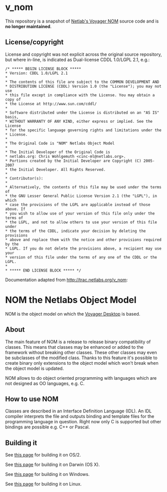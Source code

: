 # v_nom

This repository is a snapshot of [Netlab's Voyager NOM](http://trac.netlabs.org/v_nom) source code and is **no longer maintained**.

## License/copyright

License and copyright was not explicit across the original source repository, but where in-line, is indicated as Dual-license CDDL 1.0/LGPL 2.1, e.g.:


```
/* ***** BEGIN LICENSE BLOCK *****
* Version: CDDL 1.0/LGPL 2.1
*
* The contents of this file are subject to the COMMON DEVELOPMENT AND
* DISTRIBUTION LICENSE (CDDL) Version 1.0 (the "License"); you may not use
* this file except in compliance with the License. You may obtain a copy of
* the License at http://www.sun.com/cddl/
*
* Software distributed under the License is distributed on an "AS IS" basis,
* WITHOUT WARRANTY OF ANY KIND, either express or implied. See the License
* for the specific language governing rights and limitations under the
* License.
*
* The Original Code is "NOM" Netlabs Object Model
*
* The Initial Developer of the Original Code is
* netlabs.org: Chris Wohlgemuth <cinc-ml@netlabs.org>.
* Portions created by the Initial Developer are Copyright (C) 2005-2007
* the Initial Developer. All Rights Reserved.
*
* Contributor(s):
*
* Alternatively, the contents of this file may be used under the terms of
* the GNU Lesser General Public License Version 2.1 (the "LGPL"), in which
* case the provisions of the LGPL are applicable instead of those above. If
* you wish to allow use of your version of this file only under the terms of
* the LGPL, and not to allow others to use your version of this file under
* the terms of the CDDL, indicate your decision by deleting the provisions
* above and replace them with the notice and other provisions required by the
* LGPL. If you do not delete the provisions above, a recipient may use your
* version of this file under the terms of any one of the CDDL or the LGPL.
*
* ***** END LICENSE BLOCK ***** */
```


Documentation adapted from <http://trac.netlabs.org/v_nom>:

# NOM the Netlabs Object Model 

NOM is the object model on which the [Voyager Desktop](http://voyager.netlabs.org/) is based.

## About 

The main feature of NOM is a release to release binary compatibility of classes.
This means that classes may be enhanced or added to the framework without
breaking other classes. These other classes may even be subclasses of the
modified class. Thanks to this feature it's possible to create binary only
extensions to the object model which won't break when the object model is
updated.

NOM allows to do object oriented programming with languages which are not designed as OO languages,
e.g. C.

## How to use NOM 

Classes are described in an Interface Definition Language (IDL). An IDL compiler interprets the file and
outputs binding and template files for the programming language in question. Right now only
C is supported but other bindings are possible e.g. C++ or Pascal.


## Building it

See [this page](http://trac.netlabs.org/v_nom/wiki/BuildNom) for building it on OS/2.

See [this page](http://trac.netlabs.org/v_nom/wiki/BuildNomDarwin) for building it on Darwin (OS X).

See [this page](http://trac.netlabs.org/v_nom/wiki/BuildNomWindows) for building it on Windows.

See [this page](http://trac.netlabs.org/v_nom/wiki/BuildNomLinux) for building it on Linux.

